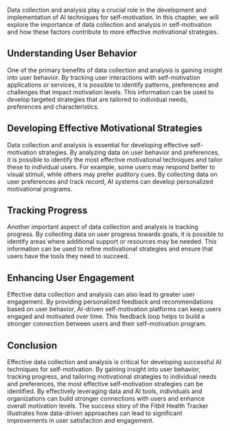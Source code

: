 
Data collection and analysis play a crucial role in the development and implementation of AI techniques for self-motivation. In this chapter, we will explore the importance of data collection and analysis in self-motivation and how these factors contribute to more effective motivational strategies.

Understanding User Behavior
---------------------------

One of the primary benefits of data collection and analysis is gaining insight into user behavior. By tracking user interactions with self-motivation applications or services, it is possible to identify patterns, preferences and challenges that impact motivation levels. This information can be used to develop targeted strategies that are tailored to individual needs, preferences and characteristics.

Developing Effective Motivational Strategies
--------------------------------------------

Data collection and analysis is essential for developing effective self-motivation strategies. By analyzing data on user behavior and preferences, it is possible to identify the most effective motivational techniques and tailor these to individual users. For example, some users may respond better to visual stimuli, while others may prefer auditory cues. By collecting data on user preferences and track record, AI systems can develop personalized motivational programs.

Tracking Progress
-----------------

Another important aspect of data collection and analysis is tracking progress. By collecting data on user progress towards goals, it is possible to identify areas where additional support or resources may be needed. This information can be used to refine motivational strategies and ensure that users have the tools they need to succeed.

Enhancing User Engagement
-------------------------

Effective data collection and analysis can also lead to greater user engagement. By providing personalized feedback and recommendations based on user behavior, AI-driven self-motivation platforms can keep users engaged and motivated over time. This feedback loop helps to build a stronger connection between users and their self-motivation program.

Conclusion
----------

Effective data collection and analysis is critical for developing successful AI techniques for self-motivation. By gaining insight into user behavior, tracking progress, and tailoring motivational strategies to individual needs and preferences, the most effective self-motivation strategies can be identified. By effectively leveraging data and AI tools, individuals and organizations can build stronger connections with users and enhance overall motivation levels. The success story of the Fitbit Health Tracker illustrates how data-driven approaches can lead to significant improvements in user satisfaction and engagement.

